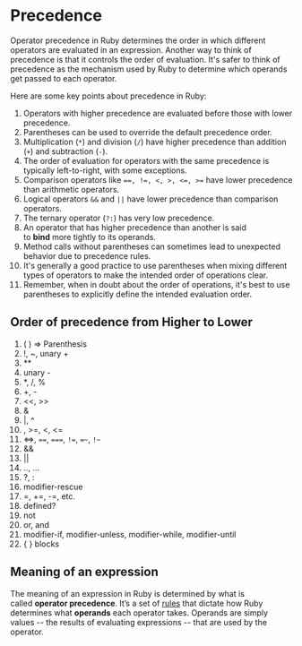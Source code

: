 # Precedence

Operator precedence in Ruby determines the order in which different operators are evaluated in an expression. Another way to think of precedence is that it controls the order of evaluation. It's safer to think of precedence as the mechanism used by Ruby to determine which operands get passed to each operator.

Here are some key points about precedence in Ruby:

1. Operators with higher precedence are evaluated before those with lower precedence.
2. Parentheses can be used to override the default precedence order.
3. Multiplication (`*`) and division (`/`) have higher precedence than addition (`+`) and subtraction (`-`).
4. The order of evaluation for operators with the same precedence is typically left-to-right, with some exceptions.
5. Comparison operators like `==, !=, <, >, <=, >=` have lower precedence than arithmetic operators.
6. Logical operators `&&` and `||` have lower precedence than comparison operators.
7. The ternary operator (`?:`) has very low precedence.
8. An operator that has higher precedence than another is said to **bind** more tightly to its operands.
9. Method calls without parentheses can sometimes lead to unexpected behavior due to precedence rules.
10. It's generally a good practice to use parentheses when mixing different types of operators to make the intended order of operations clear.
11. Remember, when in doubt about the order of operations, it's best to use parentheses to explicitly define the intended evaluation order.

## Order of precedence from Higher to Lower

1. ( ) => Parenthesis
2. !, ~, unary +
3. **
4. unary -
5. *, /, %
6. +, -
7. <<, >>
8. &
9. |, ^
10. , >=, <, <=
11. <=>, `==`, `===`, `!=`, `=~`, `!~`
12. &&
13. ||
14. .., ...
15. ?, :
16. modifier-rescue
17. =, +=, -=, etc.
18. defined?
19. not
20. or, and
21. modifier-if, modifier-unless, modifier-while, modifier-until
22. { } blocks

## Meaning of an expression

The meaning of an expression in Ruby is determined by what is called **operator precedence**. It’s a set of [rules](https://docs.ruby-lang.org/en/3.2/syntax/precedence_rdoc.html) that dictate how Ruby determines what **operands** each operator takes. Operands are simply values -- the results of evaluating expressions -- that are used by the operator.
